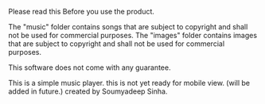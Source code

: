 Please read this Before you use the product.

The "music" folder contains songs that are subject to copyright and shall not be used for commercial purposes.
The "images" folder contains images that are subject to copyright and shall not be used for commercial purposes.

This software does not come with any guarantee.

This is a simple music player.
this is not yet ready for mobile view. (will be added in future.)
created by Soumyadeep Sinha.
